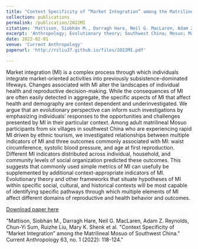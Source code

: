 ```yaml
---
title: "Context Specificity of “Market Integration” among the Matrilineal Mosuo of Southwest China"
collection: publications
permalink: /publication/2022MI
citation: 'Mattison, Siobhán M., Darragh Hare, Neil G. MacLaren, Adam Z. Reynolds, Chun-Yi Sum, Ruizhe Liu, Mary K. Shenk et al. "Context Specificity of “Market Integration” among the Matrilineal Mosuo of Southwest China." Current Anthropology 63, no. 1 (2022): 118-124.'
excerpt: 'Anthropology; Evolutionary theory; Southwest China; Mosuo; Market Integration'
date: 2022-02-01
venue: 'Current Anthropology'
paperurl: 'http://rzliu37.github.io/files/2022MI.pdf'

---
```


Market integration (MI) is a complex process through which individuals integrate market-oriented activities into previously subsistence-dominated lifeways. Changes associated with MI alter the landscapes of individual health and reproductive decision-making. While the consequences of MI are often easily detected in aggregate, the specific aspects of MI that affect health and demography are context dependent and underinvestigated. We argue that an evolutionary perspective can inform such investigations by emphasizing individuals’ responses to the opportunities and challenges presented by MI in their particular context. Among adult matrilineal Mosuo participants from six villages in southwest China who are experiencing rapid MI driven by ethnic tourism, we investigated relationships between multiple indicators of MI and three outcomes commonly associated with MI: waist circumference, systolic blood pressure, and age at first reproduction. Different MI indicators distributed across individual, household, and community levels of social organization predicted these outcomes. This suggests that commonly used simple metrics of MI can usefully be supplemented by additional context-appropriate indicators of MI. Evolutionary theory and other frameworks that situate hypotheses of MI within specific social, cultural, and historical contexts will be most capable of identifying specific pathways through which multiple elements of MI affect different domains of reproductive and health behavior and outcomes.

[Download paper here](http://academicpages.github.io/files/2022MI.pdf)

"Mattison, Siobhán M., Darragh Hare, Neil G. MacLaren, Adam Z. Reynolds, Chun-Yi Sum, Ruizhe Liu, Mary K. Shenk et al. "Context Specificity of “Market Integration” among the Matrilineal Mosuo of Southwest China." Current Anthropology 63, no. 1 (2022): 118-124."
